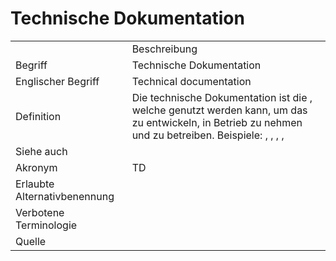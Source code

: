 # Technische Dokumentation


<link-summary rel="summary"/>
<card-summary rel="summary"/>
<web-summary rel="summary"/>


<table>
    <tr>
        <td></td>
        <td>Beschreibung</td>
    </tr>
    <tr>
        <td>Begriff</td>
        <td>Technische Dokumentation</td>
    </tr>
    <tr>
        <td>Englischer Begriff</td>
        <td>Technical documentation</td>
    </tr>
    <tr>
        <td>Definition</td>
        <td id="summary" >
            Die technische Dokumentation ist die <a href="Dokumentation-GE.md"></a>,
            welche genutzt werden kann, um das <a href="AdLer-System.md"></a> zu entwickeln, 
            in Betrieb zu nehmen und zu betreiben. 
            Beispiele: 
            <a href="Installationsanleitung-GE.md"></a> , 
            <a href="Wartungsdokumentation-GE.md"></a> , 
            <a href="Testdokumentation-GE.md"></a> , 
            <a href="Spezifikation-GE.md"></a> , 
        </td>
    </tr>  
    <tr>
        <td>Siehe auch</td>
        <td></td>
    </tr>
    <tr>
        <td>Akronym</td>
        <td>TD</td>
    </tr>
   <tr>
        <td>Erlaubte Alternativbenennung</td>
        <td></td>
    </tr>
   <tr>
        <td>Verbotene Terminologie</td>
        <td></td>
    </tr>
   <tr>
        <td>Quelle</td>
        <td></td>
    </tr>
</table>
